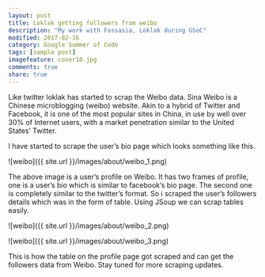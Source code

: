```yaml
---
layout: post
title: Loklak getting followers from weibo
description: "My work with Fossasia, Loklak during GSoC"
modified: 2017-02-16
category: Google Summer of Code
tags: [sample post]
imagefeature: cover10.jpg
comments: true
share: true
---
```



Like twitter loklak has started to scrap the Weibo data. Sina Weibo is a Chinese microblogging (weibo) website. Akin to a hybrid of Twitter and Facebook, it is one of the most popular sites in China, in use by well over 30% of Internet users, with a market penetration similar to the United States’ Twitter.

I have started to scrape the user’s bio page which looks something like this.

![weibo]({{ site.url }}/images/about/weibo_1.png)

The above image is a user’s profile on Weibo. It has two frames of profile, one is a user’s bio which is similar to facebook’s bio page. The second one is completely similar to the twitter’s format. So i scraped the user’s followers details which was in the form of table. Using JSoup we can scrap tables easily.

![weibo]({{ site.url }}/images/about/weibo_2.png)

![weibo]({{ site.url }}/images/about/weibo_3.png)

This is how the table on the profile page got scraped and can get the followers data from Weibo. Stay tuned for more scraping updates.

